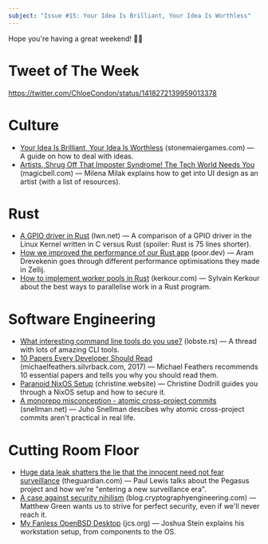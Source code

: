 ```yaml
---
subject: "Issue #15: Your Idea Is Brilliant, Your Idea Is Worthless"
---
```


Hope you're having a great weekend! 🙌🏻

# Tweet of The Week
https://twitter.com/ChloeCondon/status/1418272139959013378

# Culture
* [Your Idea Is Brilliant, Your Idea Is Worthless](https://stonemaiergames.com/kickstarter-lesson-204-your-idea-is-brilliant-your-idea-is-worthless/) (stonemaiergames.com) — A guide on how to deal with ideas. 
* [Artists, Shrug Off That Imposter Syndrome! The Tech World Needs You](https://magicbell.com/blog/artist-to-ui-designer-career-transition) (magicbell.com) — Milena Milak explains how to get into UI design as an artist (with a list of resources). 

# Rust
* [A GPIO driver in Rust](https://lwn.net/Articles/863459/) (lwn.net) — A comparison of a GPIO driver in the Linux Kernel written in C versus Rust (spoiler: Rust is 75 lines shorter).
* [How we improved the performance of our Rust app](https://www.poor.dev/blog/performance/) (poor.dev) — Aram Drevekenin goes through different performance optimisations they made in Zellij.
* [How to implement worker pools in Rust](https://kerkour.com/blog/rust-worker-pool/) (kerkour.com) — Sylvain Kerkour about the best ways to parallelise work in a Rust program.

# Software Engineering
* [What interesting command line tools do you use?](https://lobste.rs/s/yfgwjr/what_interesting_command_line_tools_do) (lobste.rs) — A thread with lots of amazing CLI tools. 
* [10 Papers Every Developer Should Read](https://michaelfeathers.silvrback.com/10-papers-every-developer-should-read-at-least-twice) (michaelfeathers.silvrback.com, 2017) — Michael Feathers recommends 10 essential papers and tells you why you should read them.
* [Paranoid NixOS Setup](https://christine.website/blog/paranoid-nixos-2021-07-18) (christine.website) — Christine Dodrill guides you through a NixOS setup and how to secure it.
* [A monorepo misconception - atomic cross-project commits](https://www.snellman.net/blog/archive/2021-07-21-monorepo-atomic/) (snellman.net) — Juho Snellman descibes why atomic cross-project commits aren't practical in real life.

# Cutting Room Floor 
* [Huge data leak shatters the lie that the innocent need not fear surveillance](https://www.theguardian.com/news/2021/jul/18/huge-data-leak-shatters-lie-innocent-need-not-fear-surveillance) (theguardian.com) — Paul Lewis talks about the Pegasus project and how we're "entering a new surveillance era".
* [A case against security nihilism](https://blog.cryptographyengineering.com/2021/07/20/a-case-against-security-nihilism/) (blog.cryptographyengineering.com) — Matthew Green wants us to strive for perfect security, even if we'll never reach it.
* [My Fanless OpenBSD Desktop](https://jcs.org/2021/07/19/desktop) (jcs.org) — Joshua Stein explains his workstation setup, from components to the OS.
